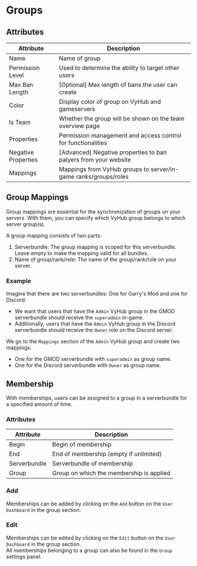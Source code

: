 # Groups

## Attributes

| Attribute           | Description                                                     |
|---------------------|-----------------------------------------------------------------|
| Name                | Name of group                                                   |
| Permission Level    | Used to determine the ability to target other users             |
| Max Ban Length      | [Optional] Max length of bans the user can create               |
| Color               | Display color of group on VyHub and gameservers                 |
| Is Team             | Whether the group will be shown on the team overview page       |
| Properties          | Permission management and access control for functionalities    |
| Negative Properties | [Advanced] Negative properties to ban palyers from your website |
| Mappings            | Mappings from VyHub groups to server/in-game ranks/groups/roles |


## Group Mappings
Group mappings are essential for the synchronization of groups on your servers. With them, you can specify which VyHub group belongs to which server group(s).

A group mapping consists of two parts:

1. Serverbundle: The group mapping is scoped for this serverbundle. Leave empty to make the mapping valid for all bundles.
2. Name of group/rank/role: The name of the group/rank/role on your server.

### Example
Imagine that there are two serverbundles: One for Garry's Mod and one for Discord.

- We want that users that have the `Admin` VyHub group in the GMOD serverbundle should receive the `superadmin` in-game.
- Additionally, users that have the `Admin` VyHub group in the Discord serverbundle should receive the `Owner` role on the Discord server.

We go to the `Mappings` section of the `Admin` VyHub group and create two mappings:

- One for the GMOD serverbundle with `superadmin` as group name.
- One for the Discord serverbundle with `Owner` as group name.


## Membership
With memberships, users can be assigned to a group in a serverbundle for a specified amount of time.

### Attributes

| Attribute    | Description                              |
|--------------|------------------------------------------|
| Begin        | Begin of membership                      |
| End          | End of membership (empty if unlimited)   |
| Serverbundle | Serverbundle of membership               |
| Group        | Group on which the membership is applied |


### Add

Memberships can be added by clicking on the `Add` button on the `User Dashboard` in the group section.

### Edit

Memberships can be edited by clicking on the `Edit` button on the `User Dashboard` in the group section.  
All memberships belonging to a group can also be found in the `Group` settings panel.

